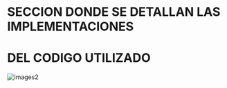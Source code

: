 # SECCION DONDE SE DETALLAN LAS IMPLEMENTACIONES
#           DEL CODIGO UTILIZADO
![images2](https://user-images.githubusercontent.com/106171748/191805276-f461db85-9190-42f9-9d97-bd74739a8ccd.jpg)


